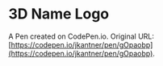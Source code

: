# 3D Name Logo

A Pen created on CodePen.io. Original URL: [https://codepen.io/jkantner/pen/gOpaobp](https://codepen.io/jkantner/pen/gOpaobp).

